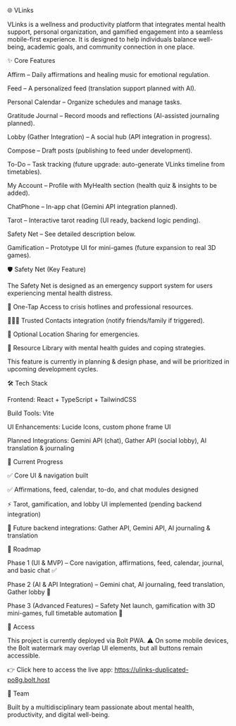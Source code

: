🌐 VLinks

VLinks is a wellness and productivity platform that integrates mental health support, personal organization, and gamified engagement into a seamless mobile-first experience. It is designed to help individuals balance well-being, academic goals, and community connection in one place.

✨ Core Features

Affirm – Daily affirmations and healing music for emotional regulation.

Feed – A personalized feed (translation support planned with AI).

Personal Calendar – Organize schedules and manage tasks.

Gratitude Journal – Record moods and reflections (AI-assisted journaling planned).

Lobby (Gather Integration) – A social hub (API integration in progress).

Compose – Draft posts (publishing to feed under development).

To-Do – Task tracking (future upgrade: auto-generate VLinks timeline from timetables).

My Account – Profile with MyHealth section (health quiz & insights to be added).

ChatPhone – In-app chat (Gemini API integration planned).

Tarot – Interactive tarot reading (UI ready, backend logic pending).

Safety Net – See detailed description below.

Gamification – Prototype UI for mini-games (future expansion to real 3D games).

🛡️ Safety Net (Key Feature)

The Safety Net is designed as an emergency support system for users experiencing mental health distress.

🚨 One-Tap Access to crisis hotlines and professional resources.

🧑‍🤝‍🧑 Trusted Contacts integration (notify friends/family if triggered).

📍 Optional Location Sharing for emergencies.

📘 Resource Library with mental health guides and coping strategies.

This feature is currently in planning & design phase, and will be prioritized in upcoming development cycles.

🛠️ Tech Stack

Frontend: React + TypeScript + TailwindCSS

Build Tools: Vite

UI Enhancements: Lucide Icons, custom phone frame UI

Planned Integrations: Gemini API (chat), Gather API (social lobby), AI translation & journaling

🚀 Current Progress

✅ Core UI & navigation built

✅ Affirmations, feed, calendar, to-do, and chat modules designed

⚡ Tarot, gamification, and lobby UI implemented (pending backend integration)

🔗 Future backend integrations: Gather API, Gemini API, AI journaling & translation

🔮 Roadmap

Phase 1 (UI & MVP) – Core navigation, affirmations, feed, calendar, journal, and basic chat ✅

Phase 2 (AI & API Integration) – Gemini chat, AI journaling, feed translation, Gather lobby 🔄

Phase 3 (Advanced Features) – Safety Net launch, gamification with 3D mini-games, full timetable automation 🚧

📱 Access

This project is currently deployed via Bolt PWA.
⚠️ On some mobile devices, the Bolt watermark may overlap UI elements, but all buttons remain accessible.

👉 Click here to access the live app: https://ulinks-duplicated-po8g.bolt.host

👥 Team

Built by a multidisciplinary team passionate about mental health, productivity, and digital well-being.

